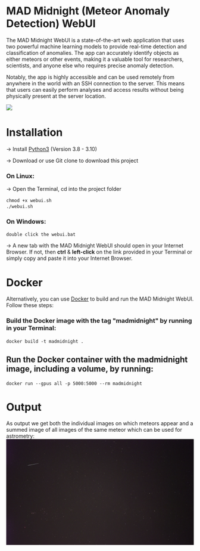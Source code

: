 # MAD Midnight (Meteor Anomaly Detection) WebUI

The MAD Midnight WebUI is a state-of-the-art web application that uses two powerful machine learning models to provide real-time detection and classification of anomalies. The app can accurately identify objects as either meteors or other events, making it a valuable tool for researchers, scientists, and anyone else who requires precise anomaly detection.

Notably, the app is highly accessible and can be used remotely from anywhere in the world with an SSH connection to the server. This means that users can easily perform analyses and access results without being physically present at the server location.

![](data/WebUIAnimation.gif)

# Installation
→ Install [Python3](https://www.python.org/downloads/release/python-3106/) (Version 3.8 - 3.10)

→ Download or use Git clone to download this project

### On Linux:
→ Open the Terminal, cd into the project folder
```
chmod +x webui.sh
./webui.sh
```

### On Windows:
```
double click the webui.bat 
```
→ A new tab with the MAD Midnight WebUI should open in your Internet Browser.
If not, then **ctrl** & **left-click** on the link provided in your Terminal or simply copy and paste it into your Internet Browser.



# Docker
Alternatively, you can use [Docker](https://docs.docker.com/get-docker/) to build and run the MAD Midnight WebUI. Follow these steps:

### Build the Docker image with the tag "madmidnight" by running in your Terminal:
```
docker build -t madmidnight .
```
## Run the Docker container with the madmidnight image, including a volume, by running:
```
docker run --gpus all -p 5000:5000 --rm madmidnight
```

# Output
As output we get both the individual images on which meteors appear and a summed image of all images of the same meteor which can be used for astrometry:
![](data/meteor_output.jpeg)